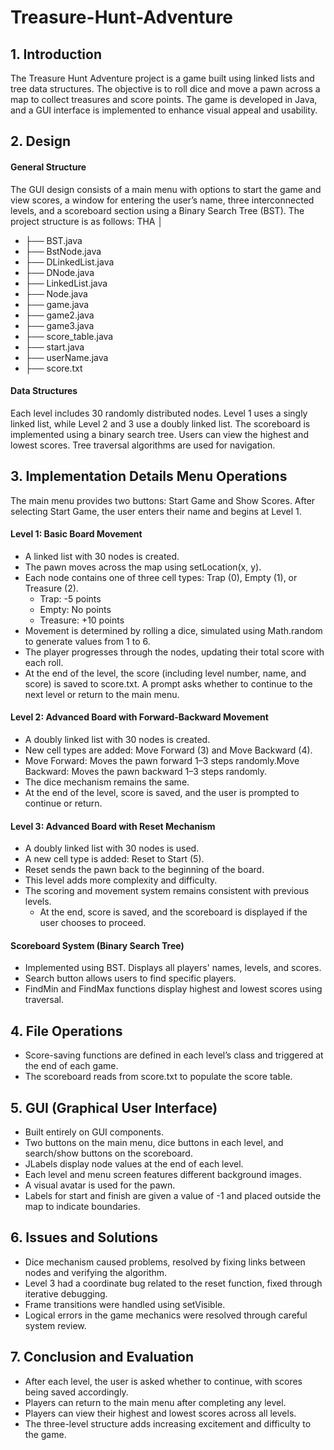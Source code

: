 # Treasure-Hunt-Adventure

## 1. Introduction
The Treasure Hunt Adventure project is a game built using linked lists and tree data structures. The objective is to roll dice and move a pawn across a map to collect treasures and score points. The game is developed in Java, and a GUI interface is implemented to enhance visual appeal and usability.

## 2. Design
#### General Structure
The GUI design consists of a main menu with options to start the game and view scores, a window for entering the user’s name, three interconnected levels, and a scoreboard section using a Binary Search Tree (BST). The project structure is as follows:
THA │
- ├── BST.java
- ├── BstNode.java
- ├── DLinkedList.java
- ├── DNode.java
- ├── LinkedList.java
- ├── Node.java
- ├── game.java
- ├── game2.java
- ├── game3.java
- ├── score_table.java
- ├── start.java
- ├── userName.java
- ├── score.txt

#### Data Structures
Each level includes 30 randomly distributed nodes. Level 1 uses a singly linked list, while Level 2 and 3 use a doubly linked list. The scoreboard is implemented using a binary search tree. Users can view the highest and lowest scores. Tree traversal algorithms are used for navigation.

## 3. Implementation Details Menu Operations
The main menu provides two buttons: Start Game and Show Scores. After selecting Start Game, the user enters their name and begins at Level 1.

#### Level 1: Basic Board Movement
- A linked list with 30 nodes is created.
- The pawn moves across the map using setLocation(x, y).
- Each node contains one of three cell types: Trap (0), Empty (1), or Treasure (2).
  - Trap: -5 points
  - Empty: No points
  - Treasure: +10 points
- Movement is determined by rolling a dice, simulated using Math.random to generate values from 1 to 6.
- The player progresses through the nodes, updating their total score with each roll.
- At the end of the level, the score (including level number, name, and score) is saved to score.txt. A prompt asks whether to continue to the next level or return to the main menu.

#### Level 2: Advanced Board with Forward-Backward Movement
- A doubly linked list with 30 nodes is created.
- New cell types are added: Move Forward (3) and Move Backward (4).
- Move Forward: Moves the pawn forward 1–3 steps randomly.Move Backward: Moves the pawn backward 1–3 steps randomly.
- The dice mechanism remains the same.
- At the end of the level, score is saved, and the user is prompted to continue or return.

#### Level 3: Advanced Board with Reset Mechanism
- A doubly linked list with 30 nodes is used.
- A new cell type is added: Reset to Start (5).
- Reset sends the pawn back to the beginning of the board.
- This level adds more complexity and difficulty.
- The scoring and movement system remains consistent with previous levels.
  - At the end, score is saved, and the scoreboard is displayed if the user chooses to proceed.
#### Scoreboard System (Binary Search Tree)
- Implemented using BST.
Displays all players' names, levels, and scores.
- Search button allows users to find specific players.
- FindMin and FindMax functions display highest and lowest scores using traversal.

## 4. File Operations
- Score-saving functions are defined in each level’s class and triggered at the end of each game.
- The scoreboard reads from score.txt to populate the score table. 

## 5. GUI (Graphical User Interface)
- Built entirely on GUI components.
- Two buttons on the main menu, dice buttons in each level, and search/show buttons
on the scoreboard.
- JLabels display node values at the end of each level.
- Each level and menu screen features different background images.
- A visual avatar is used for the pawn.
- Labels for start and finish are given a value of -1 and placed outside the map to
indicate boundaries.

## 6. Issues and Solutions
- Dice mechanism caused problems, resolved by fixing links between nodes and verifying the algorithm.
- Level 3 had a coordinate bug related to the reset function, fixed through iterative debugging.
- Frame transitions were handled using setVisible.
- Logical errors in the game mechanics were resolved through careful system review.

## 7. Conclusion and Evaluation
- After each level, the user is asked whether to continue, with scores being saved accordingly.
- Players can return to the main menu after completing any level.
- Players can view their highest and lowest scores across all levels.
- The three-level structure adds increasing excitement and difficulty to the game.
